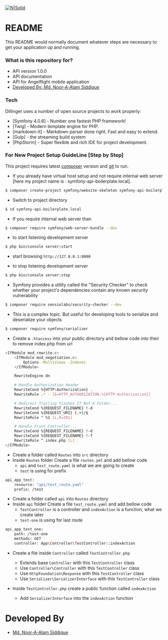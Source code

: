 [![N|Solid](https://dev.vpoids.org/images/login-page-logo.png)](https://dev.vpoids.org/)

# README #

This README would normally document whatever steps are necessary to get your application up and running.

### What is this repository for? ###

* API version 1.0.0
* API documentation
* API for Angelflight mobile application
* [Developed By: Md. Noor-A-Alam Siddique](https://kisorniru.github.io/)

### Tech

Dillinger uses a number of open source projects to work properly:

* [Symfony 4.0.6] - Number one fastest PHP framework!
* [Twig] -  Modern template engine for PHP.
* [markdown-it] - Markdown parser done right. Fast and easy to extend.
* [Gulp] - the streaming build system
* [PhpStorm] - Super flexible and rich IDE for project development.

### For New Project Setup GuideLine [Step by Step]

This project requires latest [composer](https://getcomposer.org/) version and [git](https://git-scm.com/) to run.

* If you already have virtual host setup and not require internal web server [here my project name is : symfony-api-boilerplate.local].
```sh
$ composer create-project symfony/website-skeleton symfony-api-boilerplate.local
```

* Switch to project directory
```sh
$ cd symfony-api-boilerplate.local
```

* If you require internal web server than 
```sh
$ composer require symfony/web-server-bundle --dev
```

* to start listening development server
```sh
$ php bin/console server:start
```

* start browsing `http://127.0.0.1:8000`

* to stop listening development server
```sh
$ php bin/console server:stop
```

* Symfony provides a utility called the "Security Checker" to check whether your project's dependencies contain any known security vulnerability
```sh
$ composer require sensiolabs/security-checker --dev
```

* This is a complex topic. But useful for developing tools to serialize and deserialize your objects
```sh
$ composer require symfony/serializer
```

* Create a ``` .htaccess ``` into your public directory and bellow code into their to remove index.php from url
```sh
<IfModule mod_rewrite.c>
    <IfModule mod_negotiation.c>
        Options -MultiViews -Indexes
    </IfModule>

    RewriteEngine On

    # Handle Authorization Header
    RewriteCond %{HTTP:Authorization} .
    RewriteRule .* - [E=HTTP_AUTHORIZATION:%{HTTP:Authorization}]

    # Redirect Trailing Slashes If Not A Folder...
    RewriteCond %{REQUEST_FILENAME} !-d
    RewriteCond %{REQUEST_URI} (.+)/$
    RewriteRule ^ %1 [L,R=301]

    # Handle Front Controller...
    RewriteCond %{REQUEST_FILENAME} !-d
    RewriteCond %{REQUEST_FILENAME} !-f
    RewriteRule ^ index.php [L]
</IfModule>
```

* Create a folder called ``` Routes ``` into ``` src ``` directory
* Inside ``` Routes ``` folder Create a file ``` routes.yml ``` and add bellow code
	- ```api``` and ```test_route.yaml``` is what we are going to create
	- ```test``` is using for prefix
```sh
api_app_test:
    resource: "api/test_route.yaml"
    prefix: /test
```

* Create a folder called ``` api ``` into ``` Routes ``` directory
* Inside ``` api ``` folder Create a file ``` test_route.yaml ``` and add bellow code
	- ```TestController``` is a controller and ```indexAction``` is a function, what we create later
	- ```test-one``` is using for last route
```sh
api_app_test_one:
    path: /test-one
    methods: GET
    controller: App\Controller\TestController::indexAction
```

* Create a file inside ```Controller``` called ```TestController.php```
	- Extends base ```Controller``` with this ```TestController``` class
	- Use ```Controller\Controller``` with this ```TestController``` class
	- Use ```HttpFoundation\Response``` with this ```TestController``` class
	- Use ```Serializer\SerializerInterface``` with this ```TestController``` class

* Inside ``` TestController.php ``` create a public function called ```indexAction```
	- Add ```SerializerInterface``` into the ```indexAction``` function

# Developed By

* [Md. Noor-A-Alam Siddique](https://kisorniru.github.io/)
